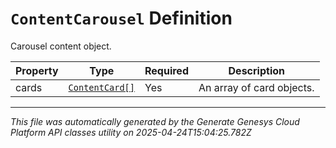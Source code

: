 # `ContentCarousel` Definition

Carousel content object.

| Property | Type | Required | Description |
|----------|------|----------|-------------|
| cards | [`ContentCard[]`](contentcard-definition.md) | Yes | An array of card objects. |

---

*This file was automatically generated by the Generate Genesys Cloud Platform API classes utility on 2025-04-24T15:04:25.782Z*